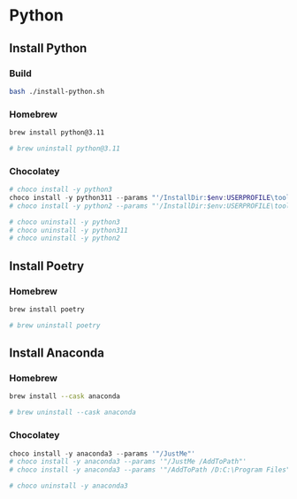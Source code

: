 # Python

## Install Python

### Build

```bash
bash ./install-python.sh
```

### Homebrew

```sh
brew install python@3.11

# brew uninstall python@3.11
```

### Chocolatey

```ps1
# choco install -y python3
choco install -y python311 --params "'/InstallDir:$env:USERPROFILE\tools\python3'"
# choco install -y python2 --params "'/InstallDir:$env:USERPROFILE\tools\python2'"

# choco uninstall -y python3
# choco uninstall -y python311
# choco uninstall -y python2
```

## Install Poetry

### Homebrew

```sh
brew install poetry

# brew uninstall poetry
```

## Install Anaconda

### Homebrew

```sh
brew install --cask anaconda

# brew uninstall --cask anaconda
```

### Chocolatey

```ps1
choco install -y anaconda3 --params '"/JustMe"'
# choco install -y anaconda3 --params '"/JustMe /AddToPath"'
# choco install -y anaconda3 --params '"/AddToPath /D:C:\Program Files"'

# choco uninstall -y anaconda3
```
